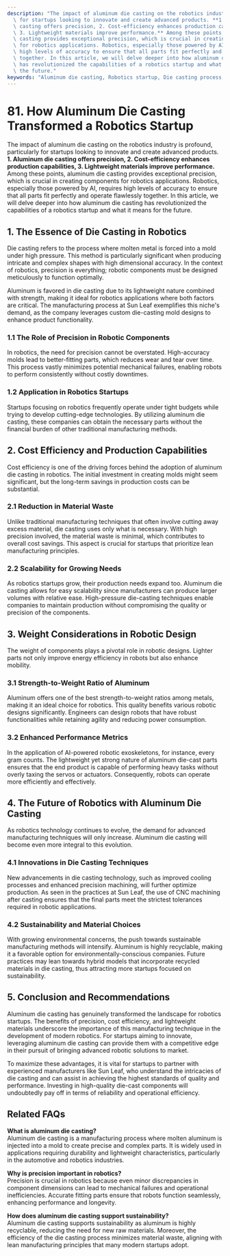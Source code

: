 ```yaml
---
description: "The impact of aluminum die casting on the robotics industry is profound, particularly\
  \ for startups looking to innovate and create advanced products. **1. Aluminum die\
  \ casting offers precision, 2. Cost-efficiency enhances production capabilities,\
  \ 3. Lightweight materials improve performance.** Among these points, aluminum die\
  \ casting provides exceptional precision, which is crucial in creating components\
  \ for robotics applications. Robotics, especially those powered by AI, requires\
  \ high levels of accuracy to ensure that all parts fit perfectly and operate flawlessly\
  \ together. In this article, we will delve deeper into how aluminum die casting\
  \ has revolutionized the capabilities of a robotics startup and what it means for\
  \ the future."
keywords: "Aluminum die casting, Robotics startup, Die casting process, Die-cast aluminum"
---
```

# 81. How Aluminum Die Casting Transformed a Robotics Startup  

The impact of aluminum die casting on the robotics industry is profound, particularly for startups looking to innovate and create advanced products. **1. Aluminum die casting offers precision, 2. Cost-efficiency enhances production capabilities, 3. Lightweight materials improve performance.** Among these points, aluminum die casting provides exceptional precision, which is crucial in creating components for robotics applications. Robotics, especially those powered by AI, requires high levels of accuracy to ensure that all parts fit perfectly and operate flawlessly together. In this article, we will delve deeper into how aluminum die casting has revolutionized the capabilities of a robotics startup and what it means for the future.

## **1. The Essence of Die Casting in Robotics**

Die casting refers to the process where molten metal is forced into a mold under high pressure. This method is particularly significant when producing intricate and complex shapes with high dimensional accuracy. In the context of robotics, precision is everything; robotic components must be designed meticulously to function optimally.

Aluminum is favored in die casting due to its lightweight nature combined with strength, making it ideal for robotics applications where both factors are critical. The manufacturing process at Sun Leaf exemplifies this niche's demand, as the company leverages custom die-casting mold designs to enhance product functionality.

### **1.1 The Role of Precision in Robotic Components**

In robotics, the need for precision cannot be overstated. High-accuracy molds lead to better-fitting parts, which reduces wear and tear over time. This process vastly minimizes potential mechanical failures, enabling robots to perform consistently without costly downtimes.

### **1.2 Application in Robotics Startups**

Startups focusing on robotics frequently operate under tight budgets while trying to develop cutting-edge technologies. By utilizing aluminum die casting, these companies can obtain the necessary parts without the financial burden of other traditional manufacturing methods. 

## **2. Cost Efficiency and Production Capabilities**

Cost efficiency is one of the driving forces behind the adoption of aluminum die casting in robotics. The initial investment in creating molds might seem significant, but the long-term savings in production costs can be substantial.

### **2.1 Reduction in Material Waste**

Unlike traditional manufacturing techniques that often involve cutting away excess material, die casting uses only what is necessary. With high precision involved, the material waste is minimal, which contributes to overall cost savings. This aspect is crucial for startups that prioritize lean manufacturing principles.

### **2.2 Scalability for Growing Needs**

As robotics startups grow, their production needs expand too. Aluminum die casting allows for easy scalability since manufacturers can produce larger volumes with relative ease. High-pressure die-casting techniques enable companies to maintain production without compromising the quality or precision of the components.

## **3. Weight Considerations in Robotic Design**

The weight of components plays a pivotal role in robotic designs. Lighter parts not only improve energy efficiency in robots but also enhance mobility.

### **3.1 Strength-to-Weight Ratio of Aluminum**

Aluminum offers one of the best strength-to-weight ratios among metals, making it an ideal choice for robotics. This quality benefits various robotic designs significantly. Engineers can design robots that have robust functionalities while retaining agility and reducing power consumption.

### **3.2 Enhanced Performance Metrics**

In the application of AI-powered robotic exoskeletons, for instance, every gram counts. The lightweight yet strong nature of aluminum die-cast parts ensures that the end product is capable of performing heavy tasks without overly taxing the servos or actuators. Consequently, robots can operate more efficiently and effectively.

## **4. The Future of Robotics with Aluminum Die Casting**

As robotics technology continues to evolve, the demand for advanced manufacturing techniques will only increase. Aluminum die casting will become even more integral to this evolution.

### **4.1 Innovations in Die Casting Techniques**

New advancements in die casting technology, such as improved cooling processes and enhanced precision machining, will further optimize production. As seen in the practices at Sun Leaf, the use of CNC machining after casting ensures that the final parts meet the strictest tolerances required in robotic applications.

### **4.2 Sustainability and Material Choices**

With growing environmental concerns, the push towards sustainable manufacturing methods will intensify. Aluminum is highly recyclable, making it a favorable option for environmentally-conscious companies. Future practices may lean towards hybrid models that incorporate recycled materials in die casting, thus attracting more startups focused on sustainability.

## **5. Conclusion and Recommendations**

Aluminum die casting has genuinely transformed the landscape for robotics startups. The benefits of precision, cost efficiency, and lightweight materials underscore the importance of this manufacturing technique in the development of modern robotics. For startups aiming to innovate, leveraging aluminum die casting can provide them with a competitive edge in their pursuit of bringing advanced robotic solutions to market.

To maximize these advantages, it is vital for startups to partner with experienced manufacturers like Sun Leaf, who understand the intricacies of die casting and can assist in achieving the highest standards of quality and performance. Investing in high-quality die-cast components will undoubtedly pay off in terms of reliability and operational efficiency.

## **Related FAQs**

**What is aluminum die casting?**  
Aluminum die casting is a manufacturing process where molten aluminum is injected into a mold to create precise and complex parts. It is widely used in applications requiring durability and lightweight characteristics, particularly in the automotive and robotics industries.

**Why is precision important in robotics?**  
Precision is crucial in robotics because even minor discrepancies in component dimensions can lead to mechanical failures and operational inefficiencies. Accurate fitting parts ensure that robots function seamlessly, enhancing performance and longevity. 

**How does aluminum die casting support sustainability?**  
Aluminum die casting supports sustainability as aluminum is highly recyclable, reducing the need for new raw materials. Moreover, the efficiency of the die casting process minimizes material waste, aligning with lean manufacturing principles that many modern startups adopt.
